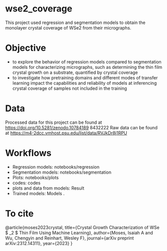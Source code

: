 # wse2_coverage
This project used regression and segmentation models to obtain the monolayer crystal coverage of WSe2 from their micrographs. 

# Objective
- to explore the behavior of regression models compared to segmentation models for characterizing micrographs, such as determining the thin film crystal growth on a substrate, quantified by crystal coverage
- to investigate how pretraining domains and different modes of transfer learning impact the capabilities and reliability of models at inferencing crystal coverage of samples not included in the training

# Data
Processed data for this project can be found at https://doi.org/10.5281/zenodo.10784189
8432222
Raw data can be found at https://m4-2dcc.vmhost.psu.edu/list/data/RVJkDr8j1RPU

# Workflows
- Regression models: notebooks/regression
- Segmentation models: notebooks/segmentation
- Plots: notebooks/plots
- codes: codes
- plots and data from models: Result
- Trained models: Models
. 
# To cite
@article{moses2023crystal,
  title={Crystal Growth Characterization of WSe $ \_2 $ Thin Film Using Machine Learning},
  author={Moses, Isaiah A and Wu, Chengyin and Reinhart, Wesley F},
  journal={arXiv preprint arXiv:2312.14311},
  year={2023}
}



